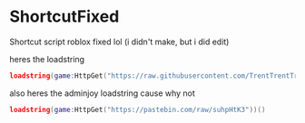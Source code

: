 # ShortcutFixed
Shortcut script roblox fixed lol (i didn't make, but i did edit)

heres the loadstring
```lua
loadstring(game:HttpGet("https://raw.githubusercontent.com/TrentTrentTrent/ShortcutFixed/main/Shortcut.lua"))()
```
also heres the adminjoy loadstring cause why not
```lua
loadstring(game:HttpGet("https://pastebin.com/raw/suhpHtK3"))()
```
